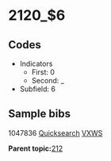 # 2120\_$6

## Codes

-   Indicators
    -   First: 0
    -   Second: \_
-   Subfield: 6

## Sample bibs

1047836 [Quicksearch](https://search.library.yale.edu/catalog/1047836) [VXWS](http://prodorbis.library.yale.edu:7014/vxws/GetHoldingsService?bibId=1047836)

**Parent topic:**[212](../../tags/212/212.md)

